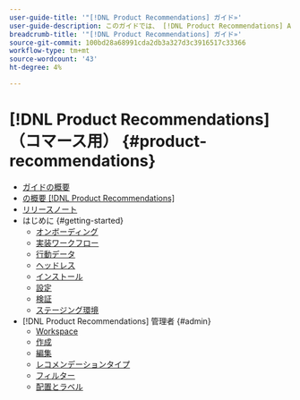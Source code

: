 ```yaml
---
user-guide-title: '"[!DNL Product Recommendations] ガイド»'
user-guide-description: このガイドでは、 [!DNL Product Recommendations] Adobe Commerceから
breadcrumb-title: '"[!DNL Product Recommendations] ガイド»'
source-git-commit: 100bd28a68991cda2db3a327d3c3916517c33366
workflow-type: tm+mt
source-wordcount: '43'
ht-degree: 4%

---
```


# [!DNL Product Recommendations] （コマース用） {#product-recommendations}

- [ガイドの概要](guide-overview.md)
- [の概要 [!DNL Product Recommendations]](overview.md)
- [リリースノート](release-notes.md)
- はじめに {#getting-started}
   - [オンボーディング](onboarding.md)
   - [実装ワークフロー](implementation-workflow.md)
   - [行動データ](behavioral-data.md)
   - [ヘッドレス](headless.md)
   - [インストール](install-configure.md)
   - [設定](settings.md)
   - [検証](verify.md)
   - [ステージング環境](staging-environment.md)
- [!DNL Product Recommendations] 管理者 {#admin}
   - [Workspace](workspace.md)
   - [作成](create.md)
   - [編集](edit.md)
   - [レコメンデーションタイプ](type.md)
   - [フィルター](filters.md)
   - [配置とラベル](placement.md)

